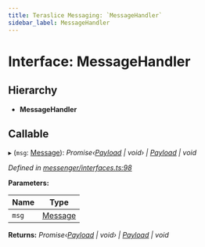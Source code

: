 ```yaml
---
title: Teraslice Messaging: `MessageHandler`
sidebar_label: MessageHandler
---
```


# Interface: MessageHandler

## Hierarchy

* **MessageHandler**

## Callable

▸ (`msg`: [Message](message.md)): *Promise‹[Payload](payload.md) | void› | [Payload](payload.md) | void*

*Defined in [messenger/interfaces.ts:98](https://github.com/terascope/teraslice/blob/0ae31df4/packages/teraslice-messaging/src/messenger/interfaces.ts#L98)*

**Parameters:**

Name | Type |
------ | ------ |
`msg` | [Message](message.md) |

**Returns:** *Promise‹[Payload](payload.md) | void› | [Payload](payload.md) | void*
